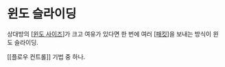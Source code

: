 # 윈도 슬라이딩

상대방의 [[윈도 사이즈]]가 크고 여유가 있다면 한 번에 여러 [[패킷]]을 보내는 방식이 윈도 슬라이딩. 

[[플로우 컨트롤]] 기법 중 하나.

[//begin]: # "Autogenerated link references for markdown compatibility"
[윈도 사이즈]: <윈도 사이즈.md> "윈도 사이즈"
[패킷]: 패킷.md "패킷"
[//end]: # "Autogenerated link references"